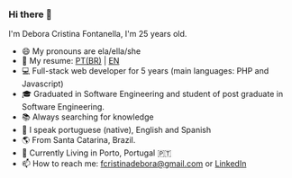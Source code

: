 ### Hi there 🙋

I'm Debora Cristina Fontanella, I'm 25 years old.

- 😄 My pronouns are ela/ella/she
- 📄 My resume: [PT(BR)](./RESUME_DEBORA-CRISTINA-FONTANELLA-PT.pdf) | [EN](./RESUME_DEBORA-CRISTINA-FONTANELLA-EN.pdf)
- 💻 Full-stack web developer for 5 years (main languages: PHP and Javascript)
- 🎓 Graduated in Software Engineering and student of post graduate in Software Engineering.
- 📚 Always searching for knowledge
- 💬 I speak portuguese (native), English and Spanish
- 🌎 From Santa Catarina, Brazil.
- 📍 Currently Living in Porto, Portugal 🇵🇹
- 📫 How to reach me: fcristinadebora@gmail.com or [LinkedIn](https://www.linkedin.com/in/dcfontanella/)
